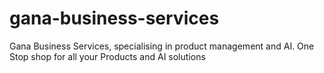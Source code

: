 # gana-business-services
Gana Business Services, specialising in product management and AI.
One Stop shop for all your Products and AI solutions
